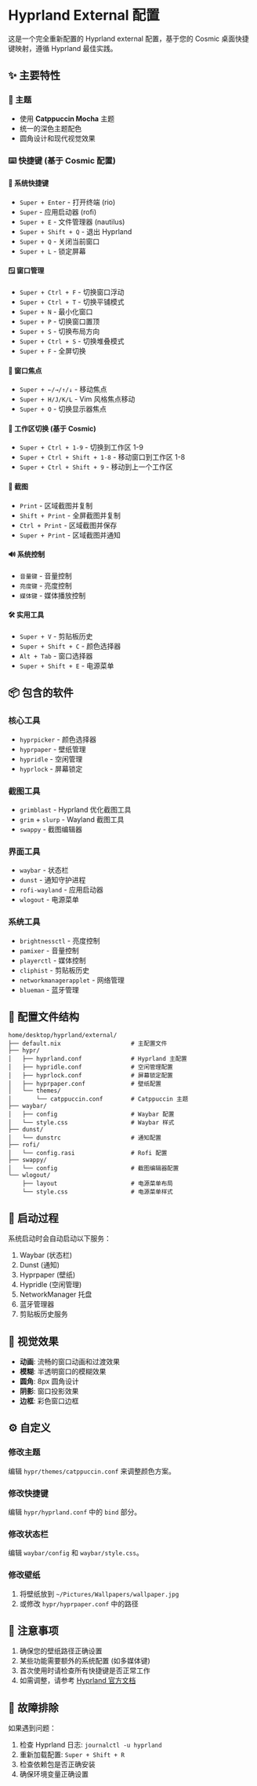 # Hyprland External 配置

这是一个完全重新配置的 Hyprland external 配置，基于您的 Cosmic 桌面快捷键映射，遵循 Hyprland 最佳实践。

## ✨ 主要特性

### 🎨 主题
- 使用 **Catppuccin Mocha** 主题
- 统一的深色主题配色
- 圆角设计和现代视觉效果

### ⌨️ 快捷键 (基于 Cosmic 配置)

#### 🔧 系统快捷键
- `Super + Enter` - 打开终端 (rio)
- `Super` - 应用启动器 (rofi)
- `Super + E` - 文件管理器 (nautilus)
- `Super + Shift + Q` - 退出 Hyprland
- `Super + Q` - 关闭当前窗口
- `Super + L` - 锁定屏幕

#### 🪟 窗口管理
- `Super + Ctrl + F` - 切换窗口浮动
- `Super + Ctrl + T` - 切换平铺模式
- `Super + N` - 最小化窗口
- `Super + P` - 切换窗口置顶
- `Super + S` - 切换布局方向
- `Super + Ctrl + S` - 切换堆叠模式
- `Super + F` - 全屏切换

#### 🎯 窗口焦点
- `Super + ←/→/↑/↓` - 移动焦点
- `Super + H/J/K/L` - Vim 风格焦点移动
- `Super + O` - 切换显示器焦点

#### 📱 工作区切换 (基于 Cosmic)
- `Super + Ctrl + 1-9` - 切换到工作区 1-9
- `Super + Ctrl + Shift + 1-8` - 移动窗口到工作区 1-8
- `Super + Ctrl + Shift + 9` - 移动到上一个工作区

#### 📸 截图
- `Print` - 区域截图并复制
- `Shift + Print` - 全屏截图并复制
- `Ctrl + Print` - 区域截图并保存
- `Super + Print` - 区域截图并通知

#### 🔊 系统控制
- `音量键` - 音量控制
- `亮度键` - 亮度控制
- `媒体键` - 媒体播放控制

#### 🛠️ 实用工具
- `Super + V` - 剪贴板历史
- `Super + Shift + C` - 颜色选择器
- `Alt + Tab` - 窗口选择器
- `Super + Shift + E` - 电源菜单

## 📦 包含的软件

### 核心工具
- `hyprpicker` - 颜色选择器
- `hyprpaper` - 壁纸管理
- `hypridle` - 空闲管理
- `hyprlock` - 屏幕锁定

### 截图工具
- `grimblast` - Hyprland 优化截图工具
- `grim` + `slurp` - Wayland 截图工具
- `swappy` - 截图编辑器

### 界面工具
- `waybar` - 状态栏
- `dunst` - 通知守护进程
- `rofi-wayland` - 应用启动器
- `wlogout` - 电源菜单

### 系统工具
- `brightnessctl` - 亮度控制
- `pamixer` - 音量控制
- `playerctl` - 媒体控制
- `cliphist` - 剪贴板历史
- `networkmanagerapplet` - 网络管理
- `blueman` - 蓝牙管理

## 📁 配置文件结构

```
home/desktop/hyprland/external/
├── default.nix                    # 主配置文件
├── hypr/
│   ├── hyprland.conf              # Hyprland 主配置
│   ├── hypridle.conf              # 空闲管理配置
│   ├── hyprlock.conf              # 屏幕锁定配置
│   ├── hyprpaper.conf             # 壁纸配置
│   └── themes/
│       └── catppuccin.conf        # Catppuccin 主题
├── waybar/
│   ├── config                     # Waybar 配置
│   └── style.css                  # Waybar 样式
├── dunst/
│   └── dunstrc                    # 通知配置
├── rofi/
│   └── config.rasi                # Rofi 配置
├── swappy/
│   └── config                     # 截图编辑器配置
└── wlogout/
    ├── layout                     # 电源菜单布局
    └── style.css                  # 电源菜单样式
```

## 🚀 启动过程

系统启动时会自动启动以下服务：
1. Waybar (状态栏)
2. Dunst (通知)
3. Hyprpaper (壁纸)
4. Hypridle (空闲管理)
5. NetworkManager 托盘
6. 蓝牙管理器
7. 剪贴板历史服务

## 🎨 视觉效果

- **动画**: 流畅的窗口动画和过渡效果
- **模糊**: 半透明窗口的模糊效果
- **圆角**: 8px 圆角设计
- **阴影**: 窗口投影效果
- **边框**: 彩色窗口边框

## ⚙️ 自定义

### 修改主题
编辑 `hypr/themes/catppuccin.conf` 来调整颜色方案。

### 修改快捷键
编辑 `hypr/hyprland.conf` 中的 `bind` 部分。

### 修改状态栏
编辑 `waybar/config` 和 `waybar/style.css`。

### 修改壁纸
1. 将壁纸放到 `~/Pictures/Wallpapers/wallpaper.jpg`
2. 或修改 `hypr/hyprpaper.conf` 中的路径

## 📝 注意事项

1. 确保您的壁纸路径正确设置
2. 某些功能需要额外的系统配置 (如多媒体键)
3. 首次使用时请检查所有快捷键是否正常工作
4. 如需调整，请参考 [Hyprland 官方文档](https://wiki.hyprland.org/)

## 🔧 故障排除

如果遇到问题：
1. 检查 Hyprland 日志: `journalctl -u hyprland`
2. 重新加载配置: `Super + Shift + R`
3. 检查依赖包是否正确安装
4. 确保环境变量正确设置
